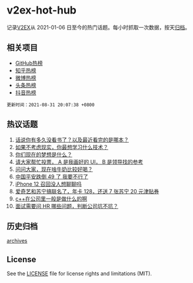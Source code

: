 # v2ex-hot-hub

 记录[V2EX](https://www.v2ex.com/)从 2021-01-06 日至今的热门话题。每小时抓取一次数据，按天[归档](archives)。
 
 ## 相关项目

- [GitHub热榜](https://github.com/snaildev/github-hot-hub)
- [知乎热榜](https://github.com/snaildev/zhihu-hot-hub)
- [微博热榜](https://github.com/snaildev/weibo-hot-hub)
- [头条热榜](https://github.com/snaildev/toutiao-hot-hub)
- [抖音热榜](https://github.com/snaildev/douyin-hot-hub)


 `更新时间：2021-08-31 20:07:38 +0800`

## 热议话题

1. [话说你有多久没看书了？以及最近看完的是哪本？](https://www.v2ex.com/t/798973)
1. [如果不考虑现实，你最想学习什么技术？](https://www.v2ex.com/t/799024)
1. [你们现在的梦想是什么？](https://www.v2ex.com/t/798978)
1. [请大家帮忙投票， A 是我画好的 UI， B 是领导找的参考](https://www.v2ex.com/t/799039)
1. [问问大家，现在啥牛奶比较好喝？](https://www.v2ex.com/t/798939)
1. [中国平安跌倒 49 了 我要不行了](https://www.v2ex.com/t/798999)
1. [iPhone 12 召回没人想聊聊吗](https://www.v2ex.com/t/798974)
1. [爱奇艺和苏宁搞联名了，年卡 128，还送 7 张苏宁 20 元津贴券](https://www.v2ex.com/t/798965)
1. [c++在公司里一般是做什么的啊](https://www.v2ex.com/t/798919)
1. [面试需要问 HR 哪些问题，判断公司坑不坑？](https://www.v2ex.com/t/798968)

## 历史归档

[archives](archives)

## License

See the [LICENSE](LICENSE) file for license rights and limitations (MIT).
